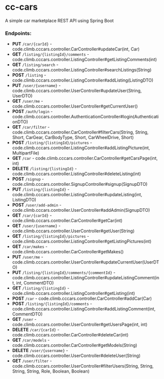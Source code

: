 # cc-cars
A simple car marketplace REST API using Spring Boot

### Endpoints:
 - **PUT** `/car/{carId}` - code.climb.cccars.controller.CarController#updateCar(int, Car)
 - **GET** `/listing/{listingId}/comments` - code.climb.cccars.controller.ListingController#getListingComments(int)
 - **GET** `/listing/search` - code.climb.cccars.controller.ListingController#searchListings(String)
 - **POST** `/listing` - code.climb.cccars.controller.ListingController#addListing(ListingDTO)
 - **PUT** `/user/{username}` - code.climb.cccars.controller.UserController#updateUser(String, UserDTO)
 - **GET** `/user/me` - code.climb.cccars.controller.UserController#getCurrentUser()
 - **POST** `/auth/login` - code.climb.cccars.controller.AuthenticationController#login(AuthenticationDTO)
 - **GET** `/car/filter` - code.climb.cccars.controller.CarController#filterCars(String, String, Short, CarGear, CarBodyType, Short, CarWheelDrive, Short)
 - **POST** `/listing/{listingId}/pictures` - code.climb.cccars.controller.ListingController#addListingPicture(int, MultipartFile)
 - **GET** `/car` - code.climb.cccars.controller.CarController#getCarsPage(int, int)
 - **DELETE** `/listing/{listingId}` - code.climb.cccars.controller.ListingController#deleteListing(int)
 - **POST** `/signup` - code.climb.cccars.controller.SignupController#signup(SignupDTO)
 - **PUT** `/listing/{listingId}` - code.climb.cccars.controller.ListingController#updateListing(int, ListingDTO)
 - **POST** `/user/add-admin` - code.climb.cccars.controller.UserController#addAdmin(SignupDTO)
 - **GET** `/car/{carId}` - code.climb.cccars.controller.CarController#getCar(int)
 - **GET** `/user/{username}` - code.climb.cccars.controller.UserController#getUser(String)
 - **GET** `/listing/{listingId}/pictures` - code.climb.cccars.controller.ListingController#getListingPictures(int)
 - **GET** `/car/makes` - code.climb.cccars.controller.CarController#getMakes()
 - **PUT** `/user/me` - code.climb.cccars.controller.UserController#updateCurrentUser(UserDTO)
 - **PUT** `/listing/{listingId}/comments/{commentId}` - code.climb.cccars.controller.ListingController#updateListingComment(int, int, CommentDTO)
 - **GET** `/listing/{listingId}` - code.climb.cccars.controller.ListingController#getListing(int)
 - **POST** `/car` - code.climb.cccars.controller.CarController#addCar(Car)
 - **POST** `/listing/{listingId}/comments` - code.climb.cccars.controller.ListingController#addListingComment(int, CommentDTO)
 - **GET** `/user` - code.climb.cccars.controller.UserController#getUsersPage(int, int)
 - **DELETE** `/car/{carId}` - code.climb.cccars.controller.CarController#deleteCar(int)
 - **GET** `/car/models` - code.climb.cccars.controller.CarController#getModels(String)
 - **DELETE** `/user/{username}` - code.climb.cccars.controller.UserController#deleteUser(String)
 - **GET** `/user/filter` - code.climb.cccars.controller.UserController#filterUsers(String, String, String, String, Role, Boolean, Boolean)
